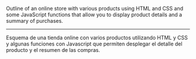 Outline of an online store with various products using HTML and CSS and some JavaScript functions that allow you to display product details and a summary of purchases.

*************************************************************************************************************************************************************************

Esquema de una tienda online con varios productos utilizando HTML y CSS y algunas funciones con Javascript que permiten desplegar el detalle del producto y el resumen de las compras.
